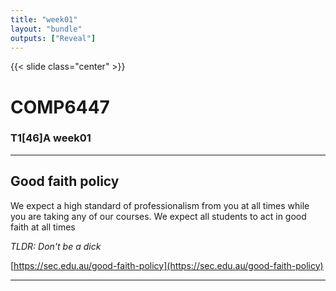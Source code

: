 ```yaml
---
title: "week01"
layout: "bundle"
outputs: ["Reveal"]
---
```


{{< slide class="center" >}}
# COMP6447
### T1[46]A week01

---

## Good faith policy

We expect a high standard of professionalism from you at all times while you are taking any of our courses. We expect all students to act in good faith at all times

*TLDR: Don't be a dick*

[https://sec.edu.au/good-faith-policy](https://sec.edu.au/good-faith-policy)

---